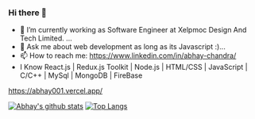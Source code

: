 ### Hi there 👋

- 🔭 I’m currently working as Software Engineer at Xelpmoc Design And Tech Limited. ...
- 💬 Ask me about web development as long as its Javascript :)...
- 📫 How to reach me: https://www.linkedin.com/in/abhay-chandra/
- I Know React.js | Redux.js Toolkit | Node.js | HTML/CSS | JavaScript | C/C++ | MySql | MongoDB | FireBase

https://abhay001.vercel.app/
 
 [![Abhay's github stats](https://github-readme-stats.vercel.app/api?username=abhayChandra01&count_private=true&show_icons=true&theme=radical&hide_rank=false)](https://github.com/abhayChandra01/github-readme-stats)
 [![Top Langs](https://github-readme-stats.vercel.app/api/top-langs/?username=abhayChandra01)](https://github.com/abhayChandra01/github-readme-stats)

